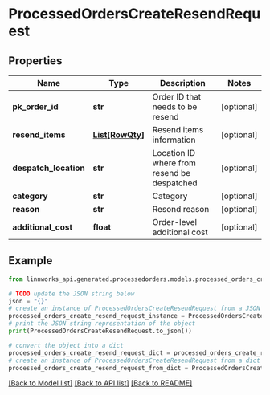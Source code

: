 # ProcessedOrdersCreateResendRequest


## Properties

Name | Type | Description | Notes
------------ | ------------- | ------------- | -------------
**pk_order_id** | **str** | Order ID that needs to be resend | [optional] 
**resend_items** | [**List[RowQty]**](RowQty.md) | Resend items information | [optional] 
**despatch_location** | **str** | Location ID where from resend be despatched | [optional] 
**category** | **str** | Category | [optional] 
**reason** | **str** | Resond reason | [optional] 
**additional_cost** | **float** | Order-level additional cost | [optional] 

## Example

```python
from linnworks_api.generated.processedorders.models.processed_orders_create_resend_request import ProcessedOrdersCreateResendRequest

# TODO update the JSON string below
json = "{}"
# create an instance of ProcessedOrdersCreateResendRequest from a JSON string
processed_orders_create_resend_request_instance = ProcessedOrdersCreateResendRequest.from_json(json)
# print the JSON string representation of the object
print(ProcessedOrdersCreateResendRequest.to_json())

# convert the object into a dict
processed_orders_create_resend_request_dict = processed_orders_create_resend_request_instance.to_dict()
# create an instance of ProcessedOrdersCreateResendRequest from a dict
processed_orders_create_resend_request_from_dict = ProcessedOrdersCreateResendRequest.from_dict(processed_orders_create_resend_request_dict)
```
[[Back to Model list]](../README.md#documentation-for-models) [[Back to API list]](../README.md#documentation-for-api-endpoints) [[Back to README]](../README.md)


